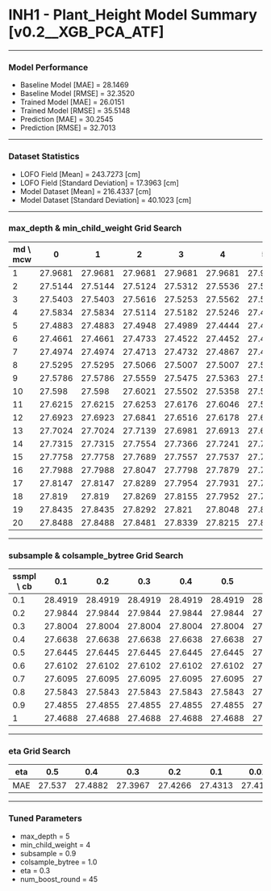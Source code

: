 # INH1 - Plant_Height Model Summary [v0.2__XGB_PCA_ATF]

***

### Model Performance

- Baseline Model [MAE] = 28.1469
- Baseline Model [RMSE] = 32.3520
- Trained Model [MAE] = 26.0151
- Trained Model [RMSE] = 35.5148
- Prediction [MAE] = 30.2545
- Prediction [RMSE] = 32.7013
***

### Dataset Statistics

- LOFO Field [Mean] = 243.7273 [cm]
- LOFO Field [Standard Deviation] = 17.3963 [cm]
- Model Dataset [Mean] = 216.4337 [cm]
- Model Dataset [Standard Deviation] = 40.1023 [cm]
***

### max_depth & min_child_weight Grid Search

|   md \ mcw |       0 |       1 |       2 |       3 |       4 |       5 |       6 |       7 |       8 |       9 |      10 |      11 |      12 |      13 |      14 |      15 |      16 |      17 |      18 |      19 |      20 |
|------------|---------|---------|---------|---------|---------|---------|---------|---------|---------|---------|---------|---------|---------|---------|---------|---------|---------|---------|---------|---------|---------|
|          1 | 27.9681 | 27.9681 | 27.9681 | 27.9681 | 27.9681 | 27.9681 | 27.9681 | 27.9681 | 27.9341 | 27.9344 | 27.9344 | 27.9352 | 27.9506 | 27.9506 | 27.9186 | 28.0041 | 27.9438 | 27.984  | 27.984  | 27.984  | 27.9996 |
|          2 | 27.5144 | 27.5144 | 27.5124 | 27.5312 | 27.5536 | 27.5711 | 27.5728 | 27.6205 | 27.5519 | 27.5456 | 27.5838 | 27.616  | 27.6269 | 27.7255 | 27.6794 | 27.73   | 27.6784 | 27.5938 | 27.6586 | 27.6331 | 27.5852 |
|          3 | 27.5403 | 27.5403 | 27.5616 | 27.5253 | 27.5562 | 27.5155 | 27.4746 | 27.5636 | 27.5226 | 27.5261 | 27.5009 | 27.5091 | 27.499  | 27.4873 | 27.5067 | 27.4987 | 27.5144 | 27.4907 | 27.5253 | 27.5443 | 27.546  |
|          4 | 27.5834 | 27.5834 | 27.5114 | 27.5182 | 27.5246 | 27.4945 | 27.5181 | 27.5192 | 27.4869 | 27.5411 | 27.5395 | 27.5152 | 27.5013 | 27.4918 | 27.4891 | 27.4767 | 27.4616 | 27.5123 | 27.5031 | 27.496  | 27.5363 |
|          5 | 27.4883 | 27.4883 | 27.4948 | 27.4989 | 27.4444 | 27.4827 | 27.5219 | 27.5155 | 27.5053 | 27.5038 | 27.5138 | 27.5162 | 27.455  | 27.5    | 27.4753 | 27.4866 | 27.4749 | 27.4607 | 27.4746 | 27.4649 | 27.4861 |
|          6 | 27.4661 | 27.4661 | 27.4733 | 27.4522 | 27.4452 | 27.4553 | 27.4858 | 27.4544 | 27.4446 | 27.4637 | 27.4679 | 27.5017 | 27.5027 | 27.5052 | 27.4862 | 27.4689 | 27.4926 | 27.4677 | 27.4654 | 27.4692 | 27.4548 |
|          7 | 27.4974 | 27.4974 | 27.4713 | 27.4732 | 27.4867 | 27.4588 | 27.4962 | 27.4719 | 27.4775 | 27.4999 | 27.5209 | 27.478  | 27.4821 | 27.4848 | 27.4926 | 27.5156 | 27.5175 | 27.4943 | 27.4912 | 27.4794 | 27.4976 |
|          8 | 27.5295 | 27.5295 | 27.5066 | 27.5007 | 27.5007 | 27.5202 | 27.532  | 27.5369 | 27.5184 | 27.5054 | 27.5126 | 27.4986 | 27.5115 | 27.4845 | 27.4905 | 27.5056 | 27.482  | 27.4908 | 27.5121 | 27.5103 | 27.4638 |
|          9 | 27.5786 | 27.5786 | 27.5559 | 27.5475 | 27.5363 | 27.5439 | 27.5372 | 27.5191 | 27.545  | 27.5435 | 27.5195 | 27.481  | 27.4992 | 27.4944 | 27.5096 | 27.5392 | 27.5238 | 27.5068 | 27.5261 | 27.4819 | 27.4945 |
|         10 | 27.598  | 27.598  | 27.6021 | 27.5502 | 27.5358 | 27.5569 | 27.5976 | 27.564  | 27.56   | 27.5372 | 27.5566 | 27.5591 | 27.559  | 27.5552 | 27.575  | 27.5478 | 27.4884 | 27.5176 | 27.5138 | 27.5182 | 27.5269 |
|         11 | 27.6215 | 27.6215 | 27.6253 | 27.6176 | 27.6046 | 27.5692 | 27.6079 | 27.5963 | 27.5781 | 27.5649 | 27.5819 | 27.5827 | 27.5664 | 27.5712 | 27.5622 | 27.5811 | 27.5848 | 27.5756 | 27.5843 | 27.5682 | 27.5558 |
|         12 | 27.6923 | 27.6923 | 27.6841 | 27.6516 | 27.6178 | 27.6506 | 27.6406 | 27.6412 | 27.6407 | 27.6195 | 27.6141 | 27.5982 | 27.5965 | 27.5905 | 27.5955 | 27.5834 | 27.5834 | 27.5791 | 27.5628 | 27.584  | 27.5475 |
|         13 | 27.7024 | 27.7024 | 27.7139 | 27.6981 | 27.6913 | 27.6943 | 27.6972 | 27.6678 | 27.6763 | 27.654  | 27.6603 | 27.6505 | 27.6326 | 27.5995 | 27.6124 | 27.6051 | 27.5887 | 27.595  | 27.5877 | 27.5839 | 27.6008 |
|         14 | 27.7315 | 27.7315 | 27.7554 | 27.7366 | 27.7241 | 27.7246 | 27.7168 | 27.6941 | 27.6975 | 27.6794 | 27.6907 | 27.6606 | 27.6624 | 27.642  | 27.5984 | 27.6412 | 27.5941 | 27.6194 | 27.5958 | 27.5852 | 27.5982 |
|         15 | 27.7758 | 27.7758 | 27.7689 | 27.7557 | 27.7537 | 27.7519 | 27.7392 | 27.7273 | 27.7146 | 27.6911 | 27.6831 | 27.6913 | 27.6497 | 27.6498 | 27.6478 | 27.6483 | 27.6381 | 27.6357 | 27.6239 | 27.591  | 27.5876 |
|         16 | 27.7988 | 27.7988 | 27.8047 | 27.7798 | 27.7879 | 27.7628 | 27.7341 | 27.7279 | 27.7168 | 27.7078 | 27.7151 | 27.702  | 27.6753 | 27.6773 | 27.671  | 27.6538 | 27.6427 | 27.6414 | 27.612  | 27.5776 | 27.6158 |
|         17 | 27.8147 | 27.8147 | 27.8289 | 27.7954 | 27.7931 | 27.7928 | 27.7693 | 27.7425 | 27.7571 | 27.7367 | 27.7288 | 27.7057 | 27.6942 | 27.7122 | 27.6752 | 27.6905 | 27.6682 | 27.6588 | 27.6342 | 27.6273 | 27.6125 |
|         18 | 27.819  | 27.819  | 27.8269 | 27.8155 | 27.7952 | 27.7853 | 27.7781 | 27.7731 | 27.7677 | 27.755  | 27.7314 | 27.7231 | 27.7166 | 27.6789 | 27.7151 | 27.6741 | 27.646  | 27.6667 | 27.6336 | 27.6367 | 27.6256 |
|         19 | 27.8435 | 27.8435 | 27.8292 | 27.821  | 27.8048 | 27.809  | 27.7941 | 27.7801 | 27.7742 | 27.748  | 27.7415 | 27.724  | 27.7121 | 27.6927 | 27.7004 | 27.6834 | 27.657  | 27.6611 | 27.6598 | 27.647  | 27.6436 |
|         20 | 27.8488 | 27.8488 | 27.8481 | 27.8339 | 27.8215 | 27.8169 | 27.8088 | 27.7816 | 27.7772 | 27.7687 | 27.7432 | 27.7497 | 27.7296 | 27.7121 | 27.7063 | 27.6737 | 27.6624 | 27.664  | 27.6582 | 27.6491 | 27.6563 |

***

### subsample & colsample_bytree Grid Search

|   ssmpl \ cb |     0.1 |     0.2 |     0.3 |     0.4 |     0.5 |     0.6 |     0.7 |     0.8 |     0.9 |     1.0 |
|--------------|---------|---------|---------|---------|---------|---------|---------|---------|---------|---------|
|          0.1 | 28.4919 | 28.4919 | 28.4919 | 28.4919 | 28.4919 | 28.4919 | 28.4919 | 28.4919 | 28.4919 | 28.5649 |
|          0.2 | 27.9844 | 27.9844 | 27.9844 | 27.9844 | 27.9844 | 27.9844 | 27.9844 | 27.9844 | 27.9844 | 27.948  |
|          0.3 | 27.8004 | 27.8004 | 27.8004 | 27.8004 | 27.8004 | 27.8004 | 27.8004 | 27.8004 | 27.8004 | 27.7092 |
|          0.4 | 27.6638 | 27.6638 | 27.6638 | 27.6638 | 27.6638 | 27.6638 | 27.6638 | 27.6638 | 27.6638 | 27.6865 |
|          0.5 | 27.6445 | 27.6445 | 27.6445 | 27.6445 | 27.6445 | 27.6445 | 27.6445 | 27.6445 | 27.6445 | 27.5305 |
|          0.6 | 27.6102 | 27.6102 | 27.6102 | 27.6102 | 27.6102 | 27.6102 | 27.6102 | 27.6102 | 27.6102 | 27.6619 |
|          0.7 | 27.6095 | 27.6095 | 27.6095 | 27.6095 | 27.6095 | 27.6095 | 27.6095 | 27.6095 | 27.6095 | 27.5513 |
|          0.8 | 27.5843 | 27.5843 | 27.5843 | 27.5843 | 27.5843 | 27.5843 | 27.5843 | 27.5843 | 27.5843 | 27.4637 |
|          0.9 | 27.4855 | 27.4855 | 27.4855 | 27.4855 | 27.4855 | 27.4855 | 27.4855 | 27.4855 | 27.4855 | 27.3967 |
|          1   | 27.4688 | 27.4688 | 27.4688 | 27.4688 | 27.4688 | 27.4688 | 27.4688 | 27.4688 | 27.4688 | 27.4444 |

***

### eta Grid Search

| eta   |    0.5 |     0.4 |     0.3 |     0.2 |     0.1 |    0.01 |   0.001 |
|-------|--------|---------|---------|---------|---------|---------|---------|
| MAE   | 27.537 | 27.4882 | 27.3967 | 27.4266 | 27.4313 | 27.4194 |  82.822 |

***

### Tuned Parameters

- max_depth = 5
- min_child_weight = 4
- subsample = 0.9
- colsample_bytree = 1.0
- eta = 0.3
- num_boost_round = 45

